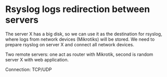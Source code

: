 # Rsyslog logs redirection between servers

The server X has a big disk, so we can use it as the destination for rsyslog, where logs from network devices (Mikrotiks) will be stored. We need to prepare rsyslog on server X and connect all network devices.

Two remote servers: one act as router with Mikrotik, second is random server X with web application.

Connection: TCP/UDP

